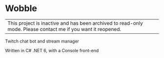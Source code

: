 # Wobble

<table>
  <tbody>
	<tr>
	  <td>This project is inactive and has been archived to read-only mode. Please contact me if you want it reopened.</td>
	</tr>
  </tbody>
</table>

Twitch chat bot and stream manager

Written in C# .NET 6, with a Console front-end
